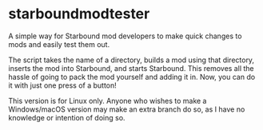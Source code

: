 # starboundmodtester
A simple way for Starbound mod developers to make quick changes to mods and easily test them out.

The script takes the name of a directory, builds a mod using that directory, inserts the mod into Starbound, and starts Starbound.
This removes all the hassle of going to pack the mod yourself and adding it in. Now, you can do it with just one press of a button!

This version is for Linux only. Anyone who wishes to make a Windows/macOS version may make an extra branch do so, as I have no knowledge or intention of doing so.
